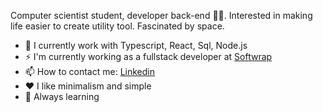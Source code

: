 Computer scientist student, developer back-end 👨‍💻. 
Interested in making life easier to create utility tool. Fascinated by space.

- 🔭 I currently work with Typescript, React, Sql, Node.js
- ⚡ I'm currently working as a fullstack developer at <a href="https://softwrap.com.br/" target="_blank">Softwrap</a>
- 📫 How to contact me: <a href="https://www.linkedin.com/in/wesleyisrael/">Linkedin</a>
- ❤️ I like minimalism and simple
- 🌱 Always learning
